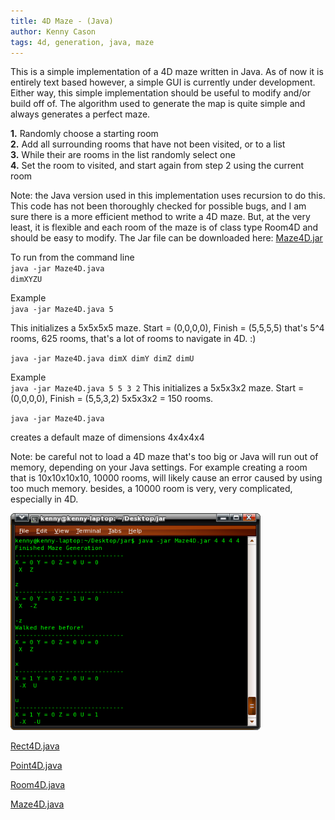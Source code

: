 ```yaml
---
title: 4D Maze - (Java)
author: Kenny Cason
tags: 4d, generation, java, maze
---
```


This is a simple implementation of a 4D maze written in Java. As of now it is entirely text based however, a simple GUI is currently under development. Either way, this simple implementation should be useful to modify and/or build off of.
The algorithm used to generate the map is quite simple and always generates a perfect maze.

<b>1.</b> Randomly choose a starting room<br/>
<b>2.</b> Add all surrounding rooms that have not been visited, or  to a list<br/>
<b>3.</b> While their are rooms in the list randomly select one<br/>
<b>4.</b> Set the room to visited, and start again from step 2 using the current room<br/>

Note: the Java version used in this implementation uses recursion to do this.
This code has not been thoroughly checked for possible bugs, and I am sure there is a more efficient method to write a 4D maze. But, at the very least, it is flexible and each room of the maze is of class type Room4D and should be easy to modify.
The Jar file can be downloaded here: <a href="/code/java/maze4D/Maze4D.jar">Maze4D.jar</a>

To run from the command line<br/>
<code>java -jar Maze4D.java dimXYZU</code>

Example<br/>
<code>java -jar Maze4D.java 5</code>

This initializes a 5x5x5x5 maze. Start = (0,0,0,0), Finish = (5,5,5,5)
that's 5^4 rooms, 625 rooms, that's a lot of rooms to navigate in 4D. :)

<code>java -jar Maze4D.java dimX dimY dimZ dimU</code>

Example<br/>
<code>java -jar Maze4D.java 5 5 3 2</code>
This initializes a 5x5x3x2 maze. Start = (0,0,0,0), Finish = (5,5,3,2)
5x5x3x2 = 150 rooms.

<code>java -jar Maze4D.java</code>

creates a default maze of dimensions 4x4x4x4

Note: be careful not to load a 4D maze that's too big or Java will run out of memory, depending on your Java settings. For example creating a room that is 10x10x10x10, 10000 rooms, will likely cause an error caused by using too much memory. besides, a 10000 room is very, very complicated, especially in 4D.<br/>

<a href="/code/java/maze4D/maze4D.png" target="_blank" ><img src="/code/java/maze4D/maze4D.png" width="400" alt="4D maze java"/></a></br>

<p><a href="/code/java/maze4D/Rect4D.java">Rect4D.java</a></p>
<p><a href="/code/java/maze4D/Point4D.java" >Point4D.java</a></p>
<p><a href="/code/java/maze4D/Room4D.java" >Room4D.java</a></p>
<p><a href="/code/java/maze4D/Maze4D.java" >Maze4D.java</a></p>
